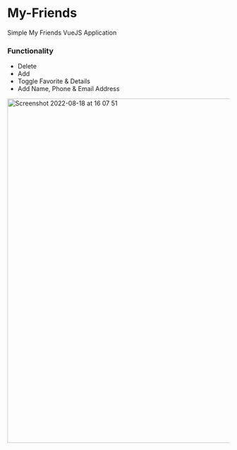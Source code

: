 # My-Friends
Simple My Friends VueJS Application 

### Functionality

- Delete
- Add 
- Toggle Favorite & Details
- Add Name, Phone & Email Address 

<img width="780" alt="Screenshot 2022-08-18 at 16 07 51" src="https://user-images.githubusercontent.com/73693469/185429617-ad3d6a81-8bbb-4360-a6fb-c09bda510bd5.png">
